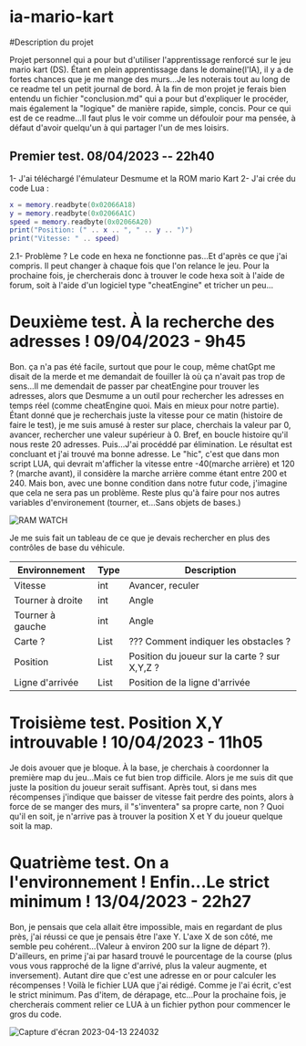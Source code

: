 # ia-mario-kart

#Description du projet 

Projet personnel qui a pour but d'utiliser l'apprentissage renforcé sur le jeu mario kart (DS). Étant en plein 
apprentissage dans le domaine(l'IA), il y a de fortes chances que je me mange des murs...Je les noterais tout au 
long de ce readme tel un petit journal de bord. À la fin de mon projet je ferais bien entendu un fichier "conclusion.md" qui a pour but d'expliquer le procéder, mais également la "logique" de manière rapide, simple, concis. Pour ce qui est de ce readme...Il faut plus le voir comme un défouloir pour ma pensée, à défaut d'avoir quelqu'un à qui partager l'un de mes loisirs.

## Premier test. 08/04/2023 -- 22h40

1- J'ai téléchargé l'émulateur Desmume et la ROM mario Kart 
2- J'ai crée du code Lua : 
```lua
x = memory.readbyte(0x02066A18)
y = memory.readbyte(0x02066A1C)
speed = memory.readbyte(0x02066A20)
print("Position: (" .. x .. ", " .. y .. ")")
print("Vitesse: " .. speed)
```
2.1- Problème ? Le code en hexa ne fonctionne pas...Et d'après ce que j'ai compris. Il peut changer à chaque fois que l'on relance le jeu. Pour la prochaine fois, je chercherais donc à trouver le code hexa soit à l'aide de forum, soit à l'aide d'un logiciel type "cheatEngine" et tricher un peu...

# Deuxième test. À la recherche des adresses ! 09/04/2023 - 9h45

Bon. ça n'a pas été facile, surtout que pour le coup, même chatGpt me disait de la merde et me demandait de fouiller là où ça n'avait pas trop de sens...Il me demendait de passer par cheatEngine pour trouver les adresses, alors que Desmume a un outil pour rechercher les adresses en temps réel (comme cheatEngine quoi. Mais en mieux pour notre partie). Étant donné que je recherchais juste la vitesse pour ce matin (histoire de faire le test), je me suis amusé à rester sur place, cherchais la valeur par 0, avancer, rechercher une valeur supérieur à 0. Bref, en boucle histoire qu'il nous reste 20 adresses. Puis...J'ai procéddé par élimination. Le résultat est concluant et j'ai trouvé ma bonne adresse. Le "hic", c'est que dans mon script LUA, qui devrait m'afficher la vitesse entre -40(marche arrière) et 120 ? (marche avant), il considère la marche arrière comme étant entre 200 et 240. Mais bon, avec une bonne condition dans notre futur code, j'imagine que cela ne sera pas un problème. Reste plus qu'à faire pour nos autres variables d'environement (tourner, et...Sans objets de bases.)


![RAM WATCH](https://user-images.githubusercontent.com/68385783/230762836-9716b773-988e-44a3-917d-85f460431ad2.png)

Je me suis fait un tableau de ce que je devais rechercher en plus des contrôles de base du véhicule. 

| Environnement     | Type  | Description                                   |
|-------------------|-------|-----------------------------------------------|
| Vitesse           | int   | Avancer, reculer                              |
| Tourner à droite  | int   | Angle                                         |
| Tourner à gauche  | int   | Angle                                         |
| Carte ?           | List  | ??? Comment indiquer les obstacles ?          |
| Position          | List  | Position du joueur sur la carte ? sur X,Y,Z ? |
| Ligne d'arrivée   | List  | Position de la ligne d'arrivée                |

  
# Troisième test. Position X,Y introuvable ! 10/04/2023 - 11h05 

Je dois avouer que je bloque. À la base, je cherchais à coordonner la première map du jeu...Mais ce fut bien trop difficile. Alors je me suis dit que juste la position du joueur serait suffisant. Après tout, si dans mes récompenses j'indique que baisser de vitesse fait perdre des points, alors à force de se manger des murs, il "s'inventera" sa propre carte, non ? 
Quoi qu'il en soit, je n'arrive pas à trouver la position X et Y du joueur quelque soit la map.

# Quatrième test. On a l'environnement ! Enfin...Le strict minimum ! 13/04/2023 - 22h27

Bon, je pensais que cela allait être impossible, mais en regardant de plus près, j'ai réussi ce que je pensais être l'axe Y. L'axe X de son côté, me semble peu cohérent...(Valeur à environ 200 sur la ligne de départ ?). D'ailleurs, en prime j'ai par hasard trouvé le pourcentage de la course (plus vous vous rapproché de la ligne d'arrivé, plus la valeur augmente, et inversement). Autant dire que c'est une adresse en or pour calculer les récompenses ! Voilà le fichier LUA que j'ai rédigé. Comme je l'ai écrit, c'est le strict minimum. Pas d'item, de dérapage, etc...Pour la prochaine fois, je chercherais comment relier ce LUA à un fichier python pour commencer le gros du code.

![Capture d'écran 2023-04-13 224032](https://user-images.githubusercontent.com/68385783/231878252-7daf1288-dd88-4067-989d-fd00c962941b.png)

